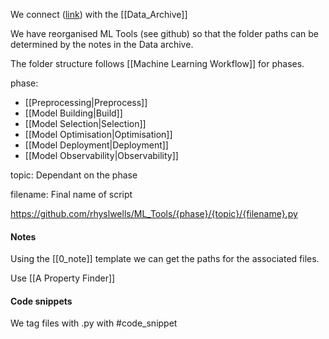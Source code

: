 We connect ([link](https://github.com/rhyslwells/ML_Tools)) with the [[Data_Archive]]

We have reorganised ML Tools (see github) so that the folder paths can be determined by the notes in the Data archive.

The folder structure follows [[Machine Learning Workflow]] for phases.

phase:
- [[Preprocessing|Preprocess]]
- [[Model Building|Build]]
- [[Model Selection|Selection]]
- [[Model Optimisation|Optimisation]]
- [[Model Deployment|Deployment]]
- [[Model Observability|Observability]]

topic: Dependant on the phase

filename: Final name of script

https://github.com/rhyslwells/ML_Tools/{phase}/{topic}/{filename}.py

#### Notes

Using the [[0_note]] template we can get the paths for the associated files.

Use [[A Property Finder]]

#### Code snippets

We tag files with .py with #code_snippet 


